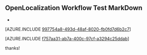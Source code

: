 ## OpenLocalization Workflow Test MarkDown
* 

[AZURE.INCLUDE [997754a8-493d-48af-8020-fb0fd7d6b2c7](calleeMd1.md)]



[AZURE.INCLUDE [f757aa31-ab7a-400c-97cf-a3294c25ddab](calleeMd2.md)]

 
thanks!